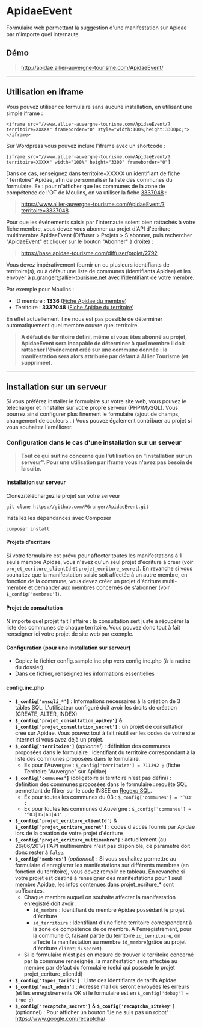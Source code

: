 # ApidaeEvent

Formulaire web permettant la suggestion d'une manifestation sur Apidae par n'importe quel internaute.

## Démo
>http://apidae.allier-auvergne-tourisme.com/ApidaeEvent/

_____
## Utilisation en iframe
Vous pouvez utiliser ce formulaire sans aucune installation, en utilisant une simple iframe :
```
<iframe src="//www.allier-auvergne-tourisme.com/ApidaeEvent/?territoire=XXXXX" frameborder="0" style="width:100%;height:3300px;"></iframe>
```
Sur Wordpress vous pouvez inclure l'iframe avec un shortcode :
```
[iframe src="//www.allier-auvergne-tourisme.com/ApidaeEvent/?territoire=XXXXX" width="100%" height="3300" frameborder="0"]
```
Dans ce cas, renseignez dans territoire=XXXXX un identifiant de fiche "Territoire" Apidae, afin de personnaliser la liste des communes du formulaire.
Ex : pour n'afficher que les communes de la zone de compétence de l'OT de Moulins, on va utiliser la fiche [3337048](https://base.apidae-tourisme.com/consulter/objet-touristique/3337048) :

>https://www.allier-auvergne-tourisme.com/ApidaeEvent/?territoire=3337048

Pour que les événements saisis par l'internaute soient bien rattachés à votre fiche membre, vous devez vous abonner au projet d'API d'écriture multimembre ApidaeEvent (Diffuser > Projets > S'abonner, puis rechercher "ApidaeEvent" et cliquer sur le bouton "Abonner" à droite) :

>https://base.apidae-tourisme.com/diffuser/projet/2792

Vous devez impérativement fournir un ou plusieurs identifiants de territoire(s), ou à défaut une liste de communes (identifiants Apidae) et les envoyer à p.granger@allier-tourisme.net avec l'identifiant de votre membre.

Par exemple pour Moulins :

* ID membre : **1336** ([Fiche Apidae du membre](https://base.apidae-tourisme.com/administrer/membre-sitra/1336))
* Territoire : **3337048** ([Fiche Apidae du territoire](https://base.apidae-tourisme.com/consulter/objet-touristique/3337048))

En effet actuellement il ne nous est pas possible de déterminer automatiquement quel membre couvre quel territoire.
> **A défaut de territoire défini, même si vous êtes abonné au projet, ApidaeEvent sera incapable de déterminer à quel membre il doit rattacher l'événement créé sur une commune donnée : la manifestation sera alors attribuée par défaut à Allier Tourisme (et supprimée).**

_______

## installation sur un serveur

Si vous préférez installer le formulaire sur votre site web, vous pouvez le télécharger et l'installer sur votre propre serveur (PHP/MySQL).
Vous pourrez ainsi configurer plus finement le formulaire (ajout de champs, changement de couleurs...)
Vous pouvez également contribuer au projet si vous souhaitez l'améliorer.

### Configuration dans le cas d'une installation sur un serveur

> **Tout ce qui suit ne concerne que l'utilisation en "installation sur un serveur". Pour une utilisation par iframe vous n'avez pas besoin de la suite.**

#### Installation sur serveur
Clonez/téléchargez le projet sur votre serveur

```
git clone https://github.com/PGranger/ApidaeEvent.git
```

Installez les dépendances avec Composer

```
composer install
```

#### Projets d'écriture
Si votre formulaire est prévu pour affecter toutes les manifestations à 1 seule membre Apidae, vous n'avez qu'un seul projet d'écriture à créer (voir `projet_ecriture_clientId` et `projet_ecriture_secret`).
En revanche si vous souhaitez que la manifestation saisie soit affectée à un autre membre, en fonction de la commune, vous devez créer un projet d'écriture multi-membre et demander aux membres concernés de s'abonner (voir `$_config['membres']`).

#### Projet de consultation
N'importe quel projet fait l'affaire : la consultation sert juste à récupérer la liste des communes de chaque territoire. Vous pouvez donc tout à fait renseigner ici votre projet de site web par exemple.

#### Configuration (pour une installation sur serveur)
* Copiez le fichier config.sample.inc.php vers config.inc.php (à la racine du dossier)
* Dans ce fichier, renseignez les informations essentielles

#### config.inc.php
* **`$_config['mysqli_*']`** : Informations nécessaires à la création de 3 tables SQL. L'utilisateur configuré doit avoir les droits de création (CREATE, ALTER, INDEX)
* **`$_config['projet_consultation_apiKey']`** & **`$_config['projet_consultation_secret']`** : un projet de consultation créé sur Apidae. Vous pouvez tout à fait réutiliser les codes de votre site Internet si vous avez déjà un projet.
* **`$_config['territoire']`** (*optionnel*) : définition des communes proposées dans le formulaire : identifiant du territoire correspondant à la liste des communes proposées dans le formulaire.
	* Ex pour l'Auvergne : `$_config['territoire'] = 711392 ;` (fiche Territoire "Auvergne" sur Apidae)
* **`$_config['communes']`** (obligatoire si territoire n'est pas défini) : définition des communes proposées dans le formulaire : requête SQL permettant de filtrer sur le code INSEE en [Regexp SQL](http://www.tutorialspoint.com/mysql/mysql-regexps.htm).
	* Ex pour toutes les communes du 03 : `$_config['communes'] = '^03' ;`
	* Ex pour toutes les communes d'Auvergne : `$_config['communes'] = '^03|15|63|43' ;`
* **`$_config['projet_ecriture_clientId']`** & **`$_config['projet_ecriture_secret']`** : codes d'accès fournis par Apidae lors de la création de votre projet d'écriture
* **`$_config['projet_ecriture_multimembre']`** : actuellement (au 26/06/2017) l'API multimembre n'est pas disponible, ce paramètre doit donc rester à `false`.
* **`$_config['membres']`** (*optionnel*) : Si vous souhaitez permettre au formulaire d'enregistrer les manifestations sur différents membres (en fonction du territoire), vous devez remplir ce tableau. En revanche si votre projet est destiné à renseigner des manifestations pour 1 seul membre Apidae, les infos contenues dans projet_ecriture_* sont suffisantes.
	* Chaque membre auquel on souhaite affecter la manifestation enregistré doit avoir :
		* `id_membre` : Identifiant du membre Apidae possédant le projet d'écriture
		* `id_territoire` : Identifiant d'une fiche territoire correspondant à la zone de compétence de ce membre. A l'enregistrement, pour la commune C, faisant partie du territoire `id_territoire`, on affecte la manifestation au membre `id_membre`(grâce au projet d'écriture `clientId`+`secret`)
	* Si le formulaire n'est pas en mesure de trouver le territoire concerné par la commune renseignée, la manifestation sera affectée au membre par défaut du formulaire (celui qui possède le projet projet_ecriture_clientId)
* **`$_config['types_tarifs']`** : Liste des identifiants de tarifs Apidae
* **`$_config['mail_admin']`** : Adresse mail où seront envoyées les erreurs (et les enregistrements OK si le formulaire est en `$_config['debug'] = true ;`)
* **`$_config['recaptcha_secret']`** & **`$_config['recaptcha_sitekey']`** (optionnel) : Pour afficher un bouton "Je ne suis pas un robot" : https://www.google.com/recaptcha/
